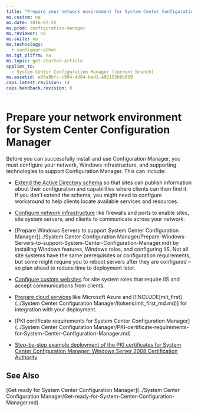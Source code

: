 ```yaml
---
title: "Prepare your network environment for System Center Configuration Manager"
ms.custom: na
ms.date: 2016-07-22
ms.prod: configuration-manager
ms.reviewer: na
ms.suite: na
ms.technology: 
  - configmgr-other
ms.tgt_pltfrm: na
ms.topic: get-started-article
applies_to: 
  - System Center Configuration Manager (current branch)
ms.assetid: e86e9bfc-c994-4d84-bed1-a02153b8b859
caps.latest.revision: 14
caps.handback.revision: 0
---
```

# Prepare your network environment for System Center Configuration Manager
Before you can successfully install and use Configuration Manager, you must configure your network, Windows infrastructure, and supporting technologies to support Configuration Manager. This can include:  
  
-   [Extend the Active Directory schema](https://technet.microsoft.com/library/mt345589.aspx) so that sites can publish information about their configuration and capabilities where clients can then find it. If you don’t extend the schema, you might need to configure workaround to help clients locate available services and resources.  
  
-   [Configure network infrastructure](https://technet.microsoft.com/library/mt427452.aspx) like firewalls and ports to enable sites, site system servers, and clients to communicate across your network.  
  
-   [Prepare Windows Servers to support System Center Configuration Manager](../System Center Configuration Manager/Prepare-Windows-Servers-to-support-System-Center-Configuration-Manager.md) by installing Windows features, Windows roles, and configuring IIS. Not all site systems have the same prerequisites or configuration requirements, but some might require you to  reboot servers after they are configured – so plan ahead to reduce time to deployment later.  
  
-   [Configure custom websites](https://technet.microsoft.com/library/mt426625.aspx) for site system roles that require IIS and accept communications from clients.  
  
-   [Prepare cloud services](http://technet.microsoft.com/library/mt449632.aspx) like Microsoft Azure and [!INCLUDE[mit_first](../System Center Configuration Manager/itokens/mit_first_md.md)] for integration with your deployment.  
  
-   [PKI certificate requirements for System Center Configuration Manager](../System Center Configuration Manager/PKI-certificate-requirements-for-System-Center-Configuration-Manager.md)  
  
-   [Step-by-step example deployment of the PKI certificates for System Center Configuration Manager: Windows Server 2008 Certification Authority](../Topic/Step-by-step%20example%20deployment%20of%20the%20PKI%20certificates%20for%20System%20Center%20Configuration%20Manager:%20Windows%20Server%202008%20Certification%20Authority.md)  
  
## See Also  
 [Get ready for System Center Configuration Manager](../System Center Configuration Manager/Get-ready-for-System-Center-Configuration-Manager.md)